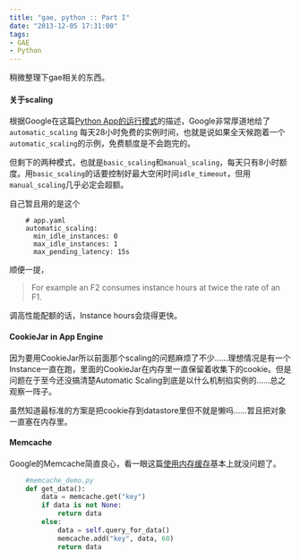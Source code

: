 ```yaml
---
title: "gae, python :: Part I"
date: "2013-12-05 17:31:00"
tags:
- GAE
- Python
---
```

稍微整理下gae相关的东西。

#### 关于scaling

根据Google在这篇[Python App的运行模式](https://developers.google.com/appengine/docs/python/modules/)的描述，Google非常厚道地给了`automatic_scaling` 每天28小时免费的实例时间，也就是说如果全天候跑着一个`automatic_scaling`的示例，免费额度是不会跑完的。

但剩下的两种模式，也就是`basic_scaling`和`manual_scaling`，每天只有8小时额度。用`basic_scaling`的话要控制好最大空闲时间`idle_timeout`，但用`manual_scaling`几乎必定会超额。

自己暂且用的是这个

```
    # app.yaml
    automatic_scaling:
      min_idle_instances: 0
      max_idle_instances: 1
      max_pending_latency: 15s
```

顺便一提，

> For example an F2 consumes instance hours at twice the rate of an F1.

调高性能配额的话，Instance hours会烧得更快。

#### CookieJar in App Engine

因为要用CookieJar所以前面那个scaling的问题麻烦了不少……理想情况是有一个Instance一直在跑，里面的CookieJar在内存里一直保留着收集下的cookie。但是问题在于至今还没搞清楚Automatic Scaling到底是以什么机制掐实例的……总之观察一阵子。

虽然知道最标准的方案是把cookie存到datastore里但不就是懒吗‎……暂且把对象一直塞在内存里。

#### Memcache

Google的Memcache简直良心，看一眼这篇[使用内存缓存](https://developers.google.com/appengine/docs/python/memcache/usingmemcache?hl=zh-cn)基本上就没问题了。

```python
    #memcache_demo.py
    def get_data():
        data = memcache.get("key")
        if data is not None:
            return data
        else:
            data = self.query_for_data()
            memcache.add("key", data, 60)
            return data
```
